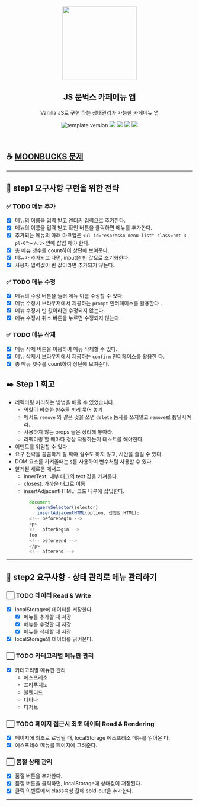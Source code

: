 <br/>
<p align="middle">
  <img width="200px;" src="./src/images/moonbucks.png"/>
</p>
<h2 align="middle">JS 문벅스 카페메뉴 앱</h2>
<p align="middle">Vanilla JS로 구현 하는 상태관리가 가능한 카페메뉴 앱</p>
<p align="middle">
  <img src="https://img.shields.io/badge/version-1.0.0-blue?style=flat-square" alt="template version"/>
  <img src="https://img.shields.io/badge/language-html-red.svg?style=flat-square"/>
  <img src="https://img.shields.io/badge/language-css-blue.svg?style=flat-square"/>
  <img src="https://img.shields.io/badge/language-js-yellow.svg?style=flat-square"/>
  <a href="https://github.com/blackcoffee-study/js-lv1-book-manual/blob/main/LICENSE" target="_blank">
    <img src="https://img.shields.io/github/license/blackcoffee-study/moonbucks-menu.svg?style=flat-square&label=license&color=08CE5D"/>
  </a>
</p>

<br/>

## ☕ [MOONBUCKS 문제](./docs/)

---

## **🎯 step1 요구사항 구현을 위한 전략**

### ✅ TODO 메뉴 추가

- [x] 메뉴의 이름을 입력 받고 엔터키 입력으로 추가한다.
- [x] 메뉴의 이름을 입력 받고 확인 버튼을 클릭하면 메뉴를 추가한다.
- [x] 추가되는 메뉴의 아래 마크업은
      `<ul id="espresso-menu-list" class="mt-3 pl-0"></ul>` 안에 삽입
      해야 한다.
- [x] 총 메뉴 갯수를 count하여 상단에 보여준다.
- [x] 메뉴가 추가되고 나면, input은 빈 값으로 초기화한다.
- [x] 사용자 입력값이 빈 값이라면 추가되지 않는다.

### ✅ TODO 메뉴 수정

- [x] 메뉴의 수정 버튼을 눌러 메뉴 이름 수정할 수 있다.
- [x] 메뉴 수정시 브라우저에서 제공하는 `prompt` 인터페이스를 활용한다
      .
- [x] 메뉴 수정시 빈 값이라면 수정되지 않는다.
- [x] 메뉴 수정시 취소 버튼을 누르면 수정되지 않는다.

### ✅ TODO 메뉴 삭제

- [x] 메뉴 삭제 버튼을 이용하여 메뉴 삭제할 수 있다.
- [x] 메뉴 삭제시 브라우저에서 제공하는 `confirm` 인터페이스를 활용한
      다.
- [x] 총 메뉴 갯수를 count하여 상단에 보여준다.

## ✒️ Step 1 회고

- 리펙터링 처리하는 방법을 배울 수 있었습니다.
  - 역할이 비슷한 함수들 끼리 묶어 놓기
  - 메서드 `remove` 와 같은 것을 쓰면 `delete` 동사를 쓰지말고
    `remove`로 통일시켜라.
  - 사용하지 않는 props 들은 정리해 놓아라.
  - 리펙터링 할 때마다 정상 작동하는지 테스트를 해야한다.
- 이벤트를 위임할 수 있다.
- 요구 전략을 꼼꼼하게 잘 짜야 실수도 하지 않고, 시간을 줄일 수 있다.
- DOM 요소를 가져올때는 `$`를 사용하여 변수처럼 사용할 수 있다.
- 알게된 새로운 메서드
  - innerText: 내부 태그의 text 값을 가져온다.
  - closest: 가까운 태그로 이동
  - insertAdjacentHTML: 코드 내부에 삽입한다.
    ```js
      document
        .querySelector(selector)
        .insertAdjacentHTML(option, 삽입할 HTML);
      <!-- beforebegin -->
      <p>
      <!-- afterbegin -->
      foo
      <!-- beforeend -->
      </p>
      <!-- afterend -->
    ```

---

## **🎯 step2 요구사항 - 상태 관리로 메뉴 관리하기**

### ⬜ TODO 데이터 Read & Write

- [x] localStorage에 데이터를 저장한다.
  - [x] 메뉴를 추가할 때 저장
  - [x] 메뉴를 수정할 때 저장
  - [x] 메뉴를 삭제할 때 저장
- [x] localStorage의 데이터를 읽어온다.

### ⬜ TODO 카테고리별 메뉴판 관리

- [x] 카테고리별 메뉴판 관리
  - 에스프레소
  - 프라푸치노
  - 블렌디드
  - 티바나
  - 디저트

### ⬜ TODO 페이지 접근시 최초 데이터 Read & Rendering

- [x] 페이지에 최초로 로딩될 때, localStorage 에스프레소 메뉴를 읽어온
      다.
- [x] 에스프레소 메뉴를 페이지에 그려준다.

### ⬜ 품절 상태 관리

- [x] 품절 버튼을 추가한다.
- [x] 품절 버튼을 클릭하면, localStorage에 상태값이 저장된다.
- [x] 클릭 이벤트에서 class속성 값에 sold-out을 추가한다.

---
